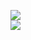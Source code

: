 [![](https://img.shields.io/badge/Made%20With-Github%20Spray-lightgrey.svg?style=for-the-badge&logo=github)](https://github.com/Annihil/github-spray#893)  
[![](https://i.imgur.com/2DrTn0Z.gif)](https://github.com/Annihil/github-spray)
